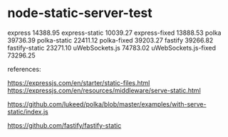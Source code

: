 # node-static-server-test

express 14388.95
express-static 10039.27
express-fixed 13888.53
polka 39736.39
polka-static 22411.12
polka-fixed 39203.27
fastify 39266.82
fastify-static 23271.10
uWebSockets.js 74783.02
uWebSockets.js-fixed 73296.25

references:

https://expressjs.com/en/starter/static-files.html
https://expressjs.com/en/resources/middleware/serve-static.html

https://github.com/lukeed/polka/blob/master/examples/with-serve-static/index.js

https://github.com/fastify/fastify-static

